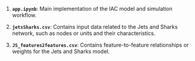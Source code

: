 

1. **`app.ipynb`**: Main implementation of the IAC model and simulation workflow.

2. **`jetsSharks.csv`**: Contains input data related to the Jets and Sharks network, such as nodes or units and their characteristics.

3. **`JS_features2features.csv`**: Contains feature-to-feature relationships or weights for the Jets and Sharks model.
